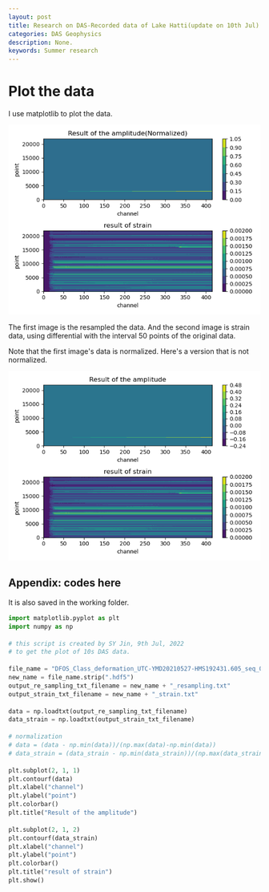 ```yaml
---
layout: post
title: Research on DAS-Recorded data of Lake Hatti(update on 10th Jul)
categories: DAS Geophysics
description: None.
keywords: Summer research
---
```


# Plot the data

I use matplotlib to plot the data.

![](/images/blog/summer_research/Plot_data_20220710.png)

The first image is the resampled the data. And the second image is strain data, using differential with the interval 50 points of the original data.

Note that the first image's data is normalized. Here's a version that is not normalized.

![](/images/blog/summer_research/Plot_data_20220710_1.png)

## Appendix: codes here

It is also saved in the working folder. 

```python
import matplotlib.pyplot as plt
import numpy as np

# this script is created by SY Jin, 9th Jul, 2022
# to get the plot of 10s DAS data.

file_name = "DFOS_Class_deformation_UTC-YMD20210527-HMS192431.605_seq_00000000000.hdf5"
new_name = file_name.strip(".hdf5")
output_re_sampling_txt_filename = new_name + "_resampling.txt"
output_strain_txt_filename = new_name + "_strain.txt"

data = np.loadtxt(output_re_sampling_txt_filename)
data_strain = np.loadtxt(output_strain_txt_filename)

# normalization
# data = (data - np.min(data))/(np.max(data)-np.min(data))
# data_strain = (data_strain - np.min(data_strain))/(np.max(data_strain) - np.min(data_strain))

plt.subplot(2, 1, 1)
plt.contourf(data)
plt.xlabel("channel")
plt.ylabel("point")
plt.colorbar()
plt.title("Result of the amplitude")

plt.subplot(2, 1, 2)
plt.contourf(data_strain)
plt.xlabel("channel")
plt.ylabel("point")
plt.colorbar()
plt.title("result of strain")
plt.show()
```